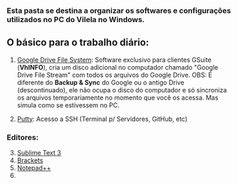 ### Esta pasta se destina a organizar os softwares e configurações utilizados no PC do Vilela no Windows.

## O básico para o trabalho diário:
 1.   [Google Drive File System](https://dl.google.com/drive-file-stream/GoogleDriveFSSetup.exe): Software exclusivo para clientes GSuite (**VhINFO**), cria um disco adicional no computador chamado "Google Drive File Stream" com todos os arquivos do Google Drive. OBS: É diferente do **Backup & Sync** do Google ou o antigo Drive (descontinuado), ele não ocupa o disco do computador e só sincroniza os arquivos temporariamente no momento que você os acessa. Mas simula como se estivessem no PC.

2. [Putty](https://www.putty.org/):  Acesso a SSH (Terminal p/ Servidores, GitHub, etc)

### Editores:
3. [Sublime Text 3](https://www.sublimetext.com/)
4. [Brackets](http://brackets.io/)
5. [Notepad++](https://notepad-plus-plus.org/)
6. 
<!--stackedit_data:
eyJoaXN0b3J5IjpbMTE3ODA0MjYxNCwxMTk1MjExNjU2LDYwOT
E4NTkxNywtMzQ1MTkwMDM0LDExMjQ2MjkxNDAsLTE2Nzg3Nzkz
MjZdfQ==
-->